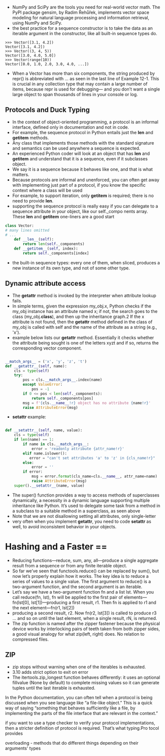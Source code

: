- NumPy and SciPy are the tools you need for real-world vector math. The PyPI package
gensim, by Radim Řehůřek, implements vector space modeling for natural language
processing and information retrieval, using NumPy and SciPy.
- the best practice for a sequence constructor
is to take the data as an iterable argument in the constructor, like all built-in
sequence types do.
```text
>>> Vector([3.1, 4.2])
Vector([3.1, 4.2])
>>> Vector((3, 4, 5))
Vector([3.0, 4.0, 5.0])
>>> Vector(range(10))
Vector([0.0, 1.0, 2.0, 3.0, 4.0, ...])
```

- When a Vector has more than six components, the string produced
by repr() is abbreviated with ... as seen in the last line of
Example 12-1. This is crucial in any collection type that may contain
a large number of items, because repr is used for debugging—
and you don’t want a single large object to span thousands of lines
in your console or log.

## Protocols and Duck Typing
- In the context of object-oriented programming, a protocol is an informal interface,
defined only in documentation and not in code.
- For example, the sequence protocol in Python entails just the __len__ and __getitem__ methods.
- Any class that implements those methods with the standard signature and semantics can be used
anywhere a sequence is expected.
- An experienced Python coder will look at an object that has __len__ and __getitem__ and understand that it is a
sequence, even if it subclasses object.
- We say it is a sequence because it behaves like one, and that is what matters.
- Because protocols are informal and unenforced, you can often get away with implementing
just part of a protocol, if you know the specific context where a class will be used
- For example, to support iteration, only __getitem__ is required; there is no need to provide __len__.
- supporting the sequence protocol is really easy if you can delegate to a sequence attribute in your object, like our self._compo
nents array. These __len__ and __getitem__ one-liners are a good start
```python
class Vector:
# many lines omitted
# ...
    def __len__(self):
        return len(self._components)
    def __getitem__(self, index):
        return self._components[index] 
```
- the built-in sequence types: every one of them, when sliced, produces a new
instance of its own type, and not of some other type.

## Dynamic attribute access

- The __getattr__ method is invoked by the interpreter when attribute lookup fails.
- In simple terms, given the expression my_obj.x, Python checks if the my_obj instance
has an attribute named x; if not, the search goes to the class (my_obj.__class__), and
then up the inheritance graph.2 If the x attribute is not found, then the __getattr__
method defined in the class of my_obj is called with self and the name of the
attribute as a string (e.g., 'x').
- example below lists our __getattr__ method. Essentially it checks whether the
attribute being sought is one of the letters xyzt and if so, returns the corresponding
vector component.

```python

__match_args__ = ('x', 'y', 'z', 't')
def __getattr__(self, name):
    cls = type(self)
    try:
        pos = cls.__match_args__.index(name)
        except ValueError:
            pos = -1
        if 0 <= pos < len(self._components):
            return self._components[pos]
        msg = f'{cls.__name__!r} object has no attribute {name!r}'
        raise AttributeError(msg)
```

- __setattr__ example:
```python

def __setattr__(self, name, value):
    cls = type(self)
    if len(name) == 1:
        if name in cls.__match_args__:
            error = 'readonly attribute {attr_name!r}'
        elif name.islower():
           error = "can't set attributes 'a' to 'z' in {cls_name!r}"
        else:
            error = ''
        if error:
            msg = error.format(cls_name=cls.__name__, attr_name=name)
            raise AttributeError(msg)
    super().__setattr__(name, value)
```

- The super() function provides a way to access methods of superclasses
dynamically, a necessity in a dynamic language supporting
multiple inheritance like Python. It’s used to delegate some task
from a method in a subclass to a suitable method in a superclass, as
seen above
- Note that we are not disallowing setting all attributes, only single-letter
- very often when you implement __getattr__, you need
to code __setattr__ as well, to avoid inconsistent behavior in your objects.

# Hashing and a Faster ==

- Reducing functions—reduce, sum, any, all—produce a single aggregate
result from a sequence or from any finite iterable object.
- So far we’ve seen that functools.reduce() can be replaced by sum(), but now let’s
properly explain how it works. The key idea is to reduce a series of values to a single
value. The first argument to reduce() is a two-argument function, and the second
argument is an iterable.
- Let’s say we have a two-argument function fn and a list lst.
When you call reduce(fn, lst), fn will be applied to the first pair of elements—
fn(lst[0], lst[1])—producing a first result, r1. Then fn is applied to r1 and the
next element—fn(r1, lst[2])
- producing a second result, r2. Now fn(r2,
lst[3]) is called to produce r3 … and so on until the last element, when a single
result, rN, is returned.
- The zip function is named after the zipper fastener because the
physical device works by interlocking pairs of teeth taken from
both zipper sides, a good visual analogy for what zip(left,
right) does. No relation to compressed files.

## ZIP
- zip stops without warning when one of the iterables is exhausted.
- 3.10 adds strict option to exit on error
- The itertools.zip_longest function behaves differently: it uses an optional
fillvalue (None by default) to complete missing values so it can generate tuples
until the last iterable is exhausted.

In the Python documentation, you can often tell when a protocol is being discussed
when you see language like “a file-like object.” This is a quick way of saying “something
that behaves sufficiently like a file, by implementing the parts of the file interface
that are relevant in the context.”  

if you want to use a type checker to verify your protocol implementations,
then a stricter definition of protocol is required. That’s what typing.Pro
tocol provides

overloading - methods that do different
things depending on their arguments' types